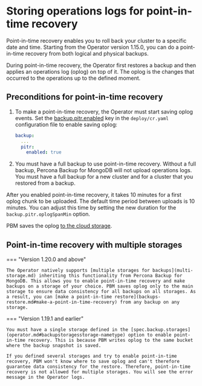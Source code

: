 # Storing operations logs for point-in-time recovery

Point-in-time recovery enables you to roll back your cluster to a
specific date and time. Starting from the Operator version 1.15.0, you can do a point-in-time recovery from both logical and physical backups. 

During point-in-time recovery, the Operator first restores a backup and then applies an operations log (oplog) on top of it. The oplog is the changes that occurred to the operations up to the defined moment.

## Preconditions for point-in-time recovery

1. To make a point-in-time recovery, the Operator must start saving oplog events. Set the [backup.pitr.enabled](operator.md#backuppitrenabled)
key in the `deploy/cr.yaml` configuration file to enable saving oplog:

    ```yaml
    backup:
      ...
      pitr:
        enabled: true
    ```

2. You must have a full backup to use point-in-time recovery. Without a full backup, Percona Backup for MongoDB will not upload operations logs. You must have a full backup for a new cluster and for a cluster that you restored from a backup.

After you enabled point-in-time recovery, it takes 10 minutes for a first oplog chunk to be uploaded. The default time period between uploads is 10 minutes. You can adjust this time by setting the new duration for the `backup.pitr.oplogSpanMin` option.  

PBM saves the oplog [to the cloud storage](backups-storage.md).

## Point-in-time recovery with multiple storages

=== "Version 1.20.0 and above"

    The Operator natively supports [multiple storages for backups](multi-storage.md) inheriting this functionality from Percona Backup for MongoDB. This allows you to enable point-in-time recovery and make backups on a storage of your choice. PBM saves oplog only to the main storage to ensure data consistency for all backups on all storages. As a result, you can [make a point-in-time restore](backups-restore.md#make-a-point-in-time-recovery) from any backup on any storage.  

=== "Version 1.19.1 and earlier"

    You must have a single storage defined in the [spec.backup.storages](operator.md#backupstoragesstorage-nametype) option to enable point-in-time recovery. This is because PBM writes oplog to the same bucket where the backup snapshot is saved. 

    If you defined several storages and try to enable point-in-time recovery, PBM won't know where to save oplog and can't therefore guarantee data consistency for the restore. Therefore, point-in-time recovery is not allowed for multiple storages. You will see the error message in the Operator logs. 



